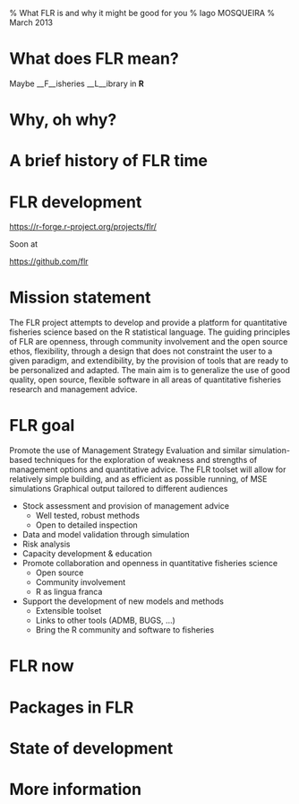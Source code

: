 % What FLR is and why it might be good for you
% Iago MOSQUEIRA
% March 2013

# What does FLR mean?

Maybe __F__isheries __L__ibrary in __R__

# Why, oh why?

# A brief history of FLR time

# FLR development

https://r-forge.r-project.org/projects/flr/

Soon at

https://github.com/flr

# Mission statement

The FLR project attempts to develop and provide a platform for quantitative fisheries science based on the R statistical language. The guiding principles of FLR are openness, through community involvement and the open source ethos, flexibility, through a design that does not constraint the user to a given paradigm, and extendibility, by the provision of tools that are ready to be personalized and adapted. The main aim is to generalize the use of good quality, open source, flexible software in all areas of quantitative fisheries research and management advice.

# FLR goal

Promote the use of Management Strategy Evaluation and similar simulation-based techniques for the exploration of weakness and strengths of management options and quantitative advice. The FLR toolset will allow for relatively simple building, and as efficient as possible running, of MSE simulations Graphical output tailored to different audiences

- Stock assessment and provision of management advice
  - Well tested, robust methods
  - Open to detailed inspection
- Data and model validation through simulation
- Risk analysis
- Capacity development & education
- Promote collaboration and openness in quantitative fisheries science
  - Open source
  - Community involvement
  - R as lingua franca
- Support the development of new models and methods
  - Extensible toolset
  - Links to other tools (ADMB, BUGS, …)
  - Bring the R community and software to fisheries

# FLR now

# Packages in FLR

# State of development

# More information
